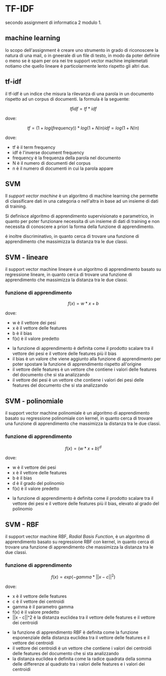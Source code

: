 # TF-IDF
secondo assignment di informatica 2 modulo 1.

## machine learning 
lo scopo dell'assignment è creare uno strumento in grado di riconoscere la natura di una mail, o in gneerale di un file di testo, 
in modo da poter definire o meno se è spam 
per ora nei tre support vector machine implemetati notiamo che quello lineare è particolarmente lento rispetto gli altri due.

## tf-idf   
il tf-idf è un indice che misura la rilevanza di una parola in un documento rispetto ad un corpus di documenti.
la formula è la seguente: 
```math
tfidf = tf * idf
```
dove:
```math
tf = (1 + log(frequency)) * log(1 + N / n)
idf = log(1 + N / n)
```
dove:
* tf è il term frequency
* idf è l'inverse document frequency
* frequency è la frequenza della parola nel documento
* N è il numero di documenti del corpus
* n è il numero di documenti in cui la parola appare

## SVM 
Il *support vector machine* è un algoritmo di machine learning che permette di classificare dati in una categoria o nell'altra in base ad un insieme di dati di training. 

Si definisce algoritmo di apprendimento supervisionato e parametrico, in quanto per poter funzionare necessita di un insieme di dati di training e
non necessita di conoscere a priori la forma della funzione di apprendimento.

é inoltre discriminativo, in quanto cerca di trovare una funzione di apprendimento che massimizza la distanza tra le due classi.

## SVM - lineare
il support vector machine lineare è un algoritmo di apprendimento basato su regressione lineare, in quanto cerca di trovare una funzione di apprendimento che massimizza la distanza tra le due classi.
### funzione di apprendimento
```math 
f(x) = w * x + b
```
dove:
* w è il vettore dei pesi
* x è il vettore delle features
* b è il bias
* f(x) è il valore predetto

+ la funzione di apprendimento è definita come il prodotto scalare tra il vettore dei pesi e il vettore delle features più il bias
+ il bias è un valore che viene aggiunto alla funzione di apprendimento per poter spostare la funzione di apprendimento rispetto all'origine
+ il vettore delle features è un vettore che contiene i valori delle features del documento che si sta analizzando
+ il vettore dei pesi è un vettore che contiene i valori dei pesi delle features del documento che si sta analizzando

## SVM - polinomiale
il support vector machine polinomiale è un algoritmo di apprendimento basato su regressione polinomiale con kernel, in quanto cerca di trovare una funzione di apprendimento che massimizza la distanza tra le due classi.
### funzione di apprendimento
```math
f(x) = (w * x + b)^d
```
dove:
* w è il vettore dei pesi
* x è il vettore delle features
* b è il bias
* d è il grado del polinomio
* f(x) è il valore predetto

+ la funzione di apprendimento è definita come il prodotto scalare tra il vettore dei pesi e il vettore delle features più il bias, elevato al grado del polinomio



## SVM - RBF
il support vector machine RBF, *Radial Basis Function*, è un algoritmo di apprendimento basato su regressione RBF con kernel, in quanto cerca di trovare una funzione di apprendimento che massimizza la distanza tra le due classi.

### funzione di apprendimento
```math
f(x) = exp(-gamma * ||x - c||^2)
```
dove:
* x è il vettore delle features
* c è il vettore dei centroidi
* gamma è il parametro gamma
* f(x) è il valore predetto
* ||x - c||^2 è la distanza euclidea tra il vettore delle features e il vettore dei centroidi

+ la funzione di apprendimento RBF è definita come la funzione esponenziale della distanza euclidea tra il vettore delle features e il vettore dei centroidi
+ il vettore dei centroidi è un vettore che contiene i valori dei centroidi delle features del documento che si sta analizzando
+ la distanza euclidea è definita come la radice quadrata della somma delle differenze al quadrato tra i valori delle features e i valori dei centroidi